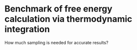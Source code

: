 # Benchmark of free energy calculation via thermodynamic integration

How much sampling is needed for accurate results?
